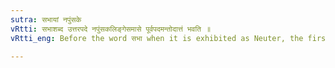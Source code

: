 ```yaml
---
sutra: सभायां नपुंसके
vRtti: सभाशब्द उत्तरपदे नपुंसकलिङ्गेसमासे पूर्वपदमन्तोदात्तं भवति ॥
vRtti_eng: Before the word सभा when it is exhibited as Neuter, the first member of the compound gets acute on the last syllable.

---
```

